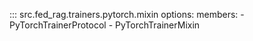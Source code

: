 <!-- markdownlint-disable-file MD041 -->

::: src.fed_rag.trainers.pytorch.mixin
    options:
      members:
        - PyTorchTrainerProtocol
        - PyTorchTrainerMixin
